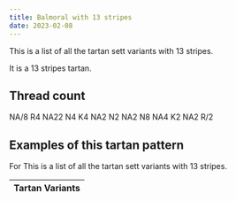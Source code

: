 ```yaml
---
title: Balmoral with 13 stripes
date: 2023-02-08
---
```

This is a list of all the tartan sett variants with 13 stripes.

It is a 13 stripes tartan.


## Thread count
NA/8 R4 NA22 N4 K4 NA2 N2 NA2 N8 NA4 K2 NA2 R/2

## Examples of this tartan pattern
For This is a list of all the tartan sett variants with 13 stripes.

| Tartan Variants |
|---------------|
